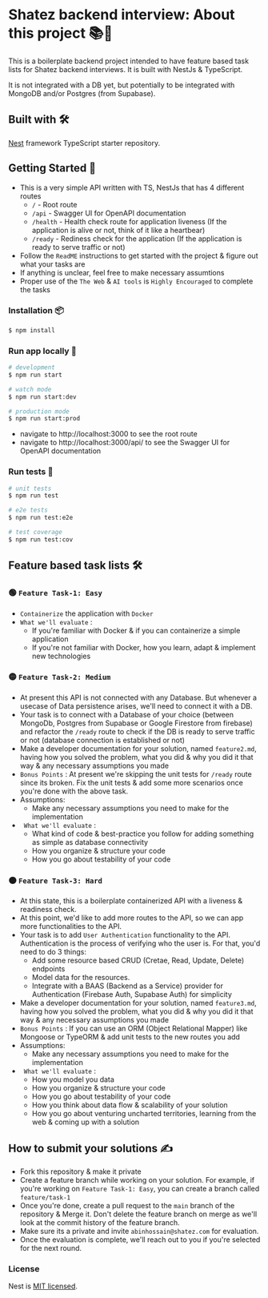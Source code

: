 # Shatez backend interview: About this project 📚🙋

This is a boilerplate backend project intended to have feature based task lists for Shatez backend interviews. It is built with NestJs & TypeScript.

It is not integrated with a DB yet, but potentially to be integrated with MongoDB and/or Postgres (from Supabase).

## Built with 🛠️

[Nest](https://github.com/nestjs/nest) framework TypeScript starter repository.

## Getting Started 🚀

- This is a very simple API written with TS, NestJs that has 4 different routes
  - `/` - Root route
  - `/api` - Swagger UI for OpenAPI documentation
  - `/health` - Health check route for application liveness (If the application is alive or not, think of it like a heartbear)
  - `/ready` - Rediness check for the application (If the application is ready to serve traffic or not)
- Follow the `ReadME` instructions to get started with the project & figure out what your tasks are
- If anything is unclear, feel free to make necessary assumtions
- Proper use of the `The Web` & `AI tools` is `Highly Encouraged` to complete the tasks

### Installation 📦

```bash
$ npm install
```

### Run app locally 🏃

```bash
# development
$ npm run start

# watch mode
$ npm run start:dev

# production mode
$ npm run start:prod
```

- navigate to http://localhost:3000 to see the root route
- navigate to http://localhost:3000/api/ to see the Swagger UI for OpenAPI documentation

### Run tests 🧪

```bash
# unit tests
$ npm run test

# e2e tests
$ npm run test:e2e

# test coverage
$ npm run test:cov
```

## Feature based task lists 🛠️

### 🟢 `Feature Task-1: Easy`

- `Containerize` the application with `Docker`
- `What we'll evaluate` :
  - If you're familiar with Docker & if you can containerize a simple application
  - If you're not familiar with Docker, how you learn, adapt & implement new technologies

### 🟡 `Feature Task-2: Medium`

- At present this API is not connected with any Database. But whenever a usecase of Data persistence arises, we'll need to connect it with a DB.
- Your task is to connect with a Database of your choice (between MongoDb, Postgres from Supabase or Google Firestore from firebase) and refactor the `/ready` route to check if the DB is ready to serve traffic or not (database connection is established or not)
- Make a developer documentation for your solution, named `feature2.md`, having how you solved the problem, what you did & why you did it that way & any necessary assumptions you made
- `Bonus Points` : At present we're skipping the unit tests for `/ready` route since its broken. Fix the unit tests & add some more scenarios once you're done with the above task.
- Assumptions:
  - Make any necessary assumptions you need to make for the implementation
- ` What we'll evaluate` :
  - What kind of code & best-practice you follow for adding something as simple as database connectivity
  - How you organize & structure your code
  - How you go about testability of your code

### 🟠 `Feature Task-3: Hard`

- At this state, this is a boilerplate containerized API with a liveness & readiness check.
- At this point, we'd like to add more routes to the API, so we can app more functionalities to the API.
- Your task is to add `User Authentication` functionality to the API. Authentication is the process of verifying who the user is. For that, you'd need to do 3 things:
  - Add some resource based CRUD (Cretae, Read, Update, Delete) endpoints
  - Model data for the resources.
  - Integrate with a BAAS (Backend as a Service) provider for Authentication (Firebase Auth, Supabase Auth) for simplicity
- Make a developer documentation for your solution, named `feature3.md`, having how you solved the problem, what you did & why you did it that way & any necessary assumptions you made
- `Bonus Points` : If you can use an ORM (Object Relational Mapper) like Mongoose or TypeORM & add unit tests to the new routes you add
- Assumptions:
  - Make any necessary assumptions you need to make for the implementation
- ` What we'll evaluate` :
  - How you model you data
  - How you organize & structure your code
  - How you go about testability of your code
  - How you think about data flow & scalability of your solution
  - How you go about venturing uncharted territories, learning from the web & coming up with a solution

## How to submit your solutions ✍️

- Fork this repository & make it private
- Create a feature branch while working on your solution. For example, if you're working on `Feature Task-1: Easy`, you can create a branch called `feature/task-1`
- Once you're done, create a pull request to the `main` branch of the repository & Merge it. Don't delete the feature branch on merge as we'll look at the commit history of the feature branch.
- Make sure its a private and invite `abinhossain@shatez.com` for evaluation.
- Once the evaluation is complete, we'll reach out to you if you're selected for the next round.

### License

Nest is [MIT licensed](LICENSE).
